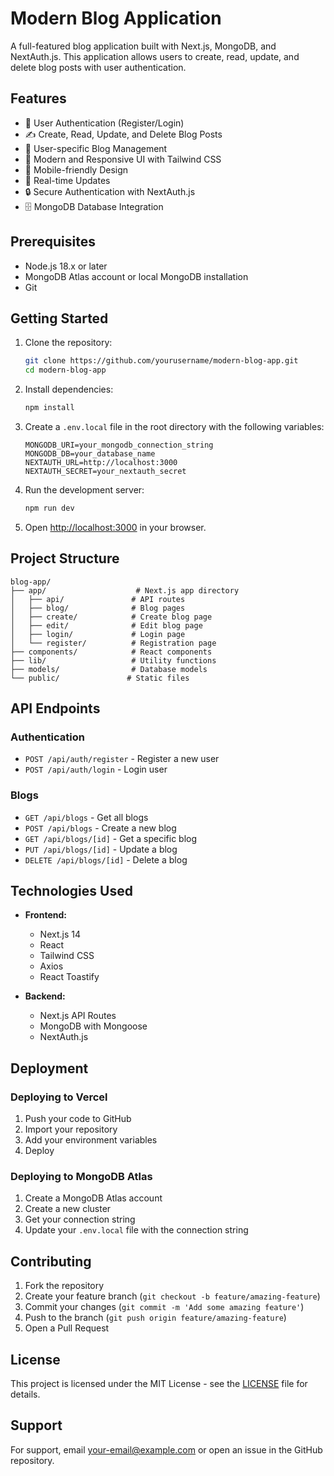 # Modern Blog Application

A full-featured blog application built with Next.js, MongoDB, and NextAuth.js. This application allows users to create, read, update, and delete blog posts with user authentication.

## Features

- 🔐 User Authentication (Register/Login)
- ✍️ Create, Read, Update, and Delete Blog Posts
- 👤 User-specific Blog Management
- 🎨 Modern and Responsive UI with Tailwind CSS
- 📱 Mobile-friendly Design
- 🔄 Real-time Updates
- 🔒 Secure Authentication with NextAuth.js
- 🗄️ MongoDB Database Integration

## Prerequisites

- Node.js 18.x or later
- MongoDB Atlas account or local MongoDB installation
- Git

## Getting Started

1. Clone the repository:
   ```bash
   git clone https://github.com/yourusername/modern-blog-app.git
   cd modern-blog-app
   ```

2. Install dependencies:
   ```bash
   npm install
   ```

3. Create a `.env.local` file in the root directory with the following variables:
   ```
   MONGODB_URI=your_mongodb_connection_string
   MONGODB_DB=your_database_name
   NEXTAUTH_URL=http://localhost:3000
   NEXTAUTH_SECRET=your_nextauth_secret
   ```

4. Run the development server:
   ```bash
   npm run dev
   ```

5. Open [http://localhost:3000](http://localhost:3000) in your browser.

## Project Structure

```
blog-app/
├── app/                    # Next.js app directory
│   ├── api/               # API routes
│   ├── blog/              # Blog pages
│   ├── create/            # Create blog page
│   ├── edit/              # Edit blog page
│   ├── login/             # Login page
│   └── register/          # Registration page
├── components/            # React components
├── lib/                   # Utility functions
├── models/                # Database models
└── public/               # Static files
```

## API Endpoints

### Authentication
- `POST /api/auth/register` - Register a new user
- `POST /api/auth/login` - Login user

### Blogs
- `GET /api/blogs` - Get all blogs
- `POST /api/blogs` - Create a new blog
- `GET /api/blogs/[id]` - Get a specific blog
- `PUT /api/blogs/[id]` - Update a blog
- `DELETE /api/blogs/[id]` - Delete a blog

## Technologies Used

- **Frontend:**
  - Next.js 14
  - React
  - Tailwind CSS
  - Axios
  - React Toastify

- **Backend:**
  - Next.js API Routes
  - MongoDB with Mongoose
  - NextAuth.js

## Deployment

### Deploying to Vercel

1. Push your code to GitHub
3. Import your repository
4. Add your environment variables
5. Deploy

### Deploying to MongoDB Atlas

1. Create a MongoDB Atlas account
2. Create a new cluster
3. Get your connection string
4. Update your `.env.local` file with the connection string

## Contributing

1. Fork the repository
2. Create your feature branch (`git checkout -b feature/amazing-feature`)
3. Commit your changes (`git commit -m 'Add some amazing feature'`)
4. Push to the branch (`git push origin feature/amazing-feature`)
5. Open a Pull Request

## License

This project is licensed under the MIT License - see the [LICENSE](LICENSE) file for details.

## Support

For support, email your-email@example.com or open an issue in the GitHub repository.
